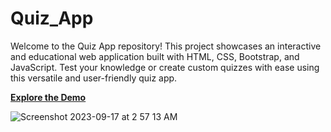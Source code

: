 # Quiz_App
Welcome to the Quiz App repository! This project showcases an interactive and educational web application built with HTML, CSS, Bootstrap, and JavaScript. Test your knowledge or create custom quizzes with ease using this versatile and user-friendly quiz app.

[**Explore the Demo**](https://mujahid191.github.io/Quiz_App/)

![Screenshot 2023-09-17 at 2 57 13 AM](https://github.com/Mujahid191/Quiz_App/assets/107375586/b87161e7-74f0-4b84-8c3a-0d5d2ddb19c9)
